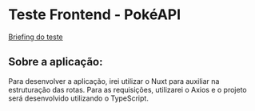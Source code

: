 # Teste Frontend - PokéAPI

[Briefing do teste](https://github.com/fullbar-digital/teste-frontend#readme)

## Sobre a aplicação:

Para desenvolver a aplicação, irei utilizar o Nuxt para auxiliar na estruturação das rotas. Para as requisições, utilizarei o Axios e o projeto será desenvolvido utilizando o TypeScript.
